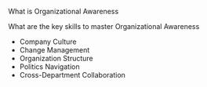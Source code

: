 What is Organizational Awareness

What are the key skills to master Organizational Awareness

- Company Culture
- Change Management
- Organization Structure
- Politics Navigation
- Cross-Department Collaboration